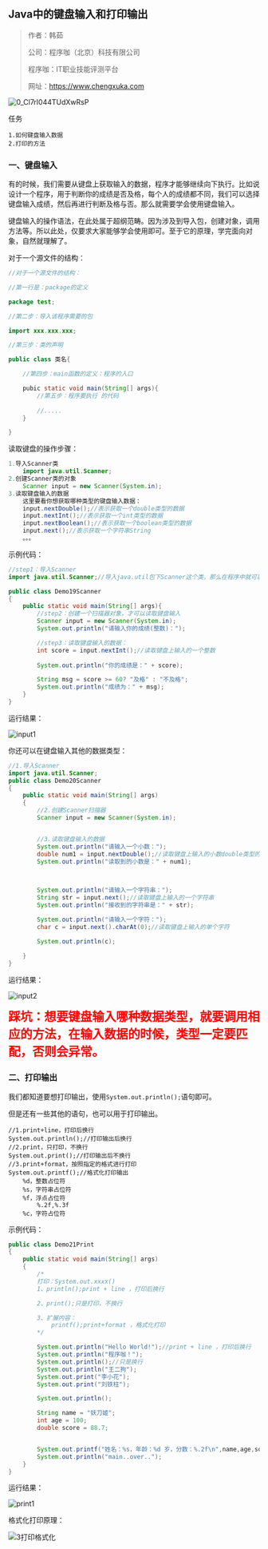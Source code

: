## Java中的键盘输入和打印输出

> 作者：韩茹
>
> 公司：程序咖（北京）科技有限公司
>
> 程序咖：IT职业技能评测平台
>
> 网址：https://www.chengxuka.com



![0_Cl7rI044TUdXwRsP](img/0_Cl7rI044TUdXwRsP.png)

任务

```
1.如何键盘输入数据
2.打印的方法
```



### 一、键盘输入

有的时候，我们需要从键盘上获取输入的数据，程序才能够继续向下执行。比如说设计一个程序，用于判断你的成绩是否及格，每个人的成绩都不同，我们可以选择键盘输入成绩，然后再进行判断及格与否。那么就需要学会使用键盘输入。

键盘输入的操作语法，在此处属于超纲范畴。因为涉及到导入包，创建对象，调用方法等。所以此处，仅要求大家能够学会使用即可。至于它的原理，学完面向对象，自然就理解了。



对于一个源文件的结构：

```java
//对于一个源文件的结构：

//第一行是：package的定义

package test;

//第二步：导入该程序需要的包

import xxx.xxx.xxx;

//第三步：类的声明

public class 类名{

	//第四步：main函数的定义：程序的入口

	pubic static void main(String[] args){
		//第五步：程序要执行 的代码
        
        //.....
	}

}

```

读取键盘的操作步骤：

```java
1.导入Scanner类
	import java.util.Scanner;
2.创建Scanner类的对象
	Scanner input = new Scanner(System.in);
3.读取键盘输入的数据
	这里要看你想获取哪种类型的键盘输入数据：
	input.nextDouble();//表示获取一个double类型的数据
	input.nextInt();//表示获取一个int类型的数据
	input.nextBoolean();//表示获取一个boolean类型的数据
	input.next();//表示获取一个字符串String
	。。。
```



示例代码：

```java
//step1：导入Scanner
import java.util.Scanner;//导入java.util包下Scanner这个类，那么在程序中就可以使用Scanenr。

public class Demo19Scanner
{
	public static void main(String[] args){
		//step2：创建一个扫描器对象，才可以读取键盘输入
		Scanner input = new Scanner(System.in);
		System.out.println("请输入你的成绩(整数)：");

		//step3：读取键盘输入的数据：
		int score = input.nextInt();//读取键盘上输入的一个整数
		
		System.out.println("你的成绩是：" + score);

		String msg = score >= 60? "及格" : "不及格";
		System.out.println("成绩为：" + msg);
	}
}
```

运行结果：

![input1](img/input1.png)



你还可以在键盘输入其他的数据类型：

```java
//1.导入Scanner
import java.util.Scanner;
public class Demo20Scanner 
{
	public static void main(String[] args) 
	{
		//2.创建Scanner扫描器
		Scanner input = new Scanner(System.in);


		//3.读取键盘输入的数据
		System.out.println("请输入一个小数：");
		double num1 = input.nextDouble();//读取键盘上输入的小数double类型的
		System.out.println("读取到的小数是：" + num1);

		

		System.out.println("请输入一个字符串：");
		String str = input.next();//读取键盘上输入的一个字符串
		System.out.println("接收到的字符串是：" + str);

		System.out.println("请输入一个字符：");
		char c = input.next().charAt(0);//读取键盘上输入的单个字符

		System.out.println(c);
		
	}
}

```

运行结果：

![input2](img/input2.png)



**<font color="red" size="5">踩坑：想要键盘输入哪种数据类型，就要调用相应的方法，在输入数据的时候，类型一定要匹配，否则会异常。</font>**



### 二、打印输出

我们都知道要想打印输出，使用`System.out.println();`语句即可。

但是还有一些其他的语句，也可以用于打印输出。

```
//1.print+line，打印后换行
System.out.println();//打印输出后换行
//2.print，只打印，不换行
System.out.print();//打印输出后不换行
//3.print+format，按照指定的格式进行打印
System.out.printf();//格式化打印输出
	%d，整数占位符
	%s，字符串占位符
	%f，浮点占位符
 		%.2f,%.3f
	%c，字符占位符
```

示例代码：

```java
public class Demo21Print 
{
	public static void main(String[] args) 
	{
		/*
		打印：System.out.xxxx()
		1、println();print + line ，打印后换行

		2、print();只是打印，不换行

		3、扩展内容：
			printf();print+format ，格式化打印
		*/

		System.out.println("Hello World!");//print + line ，打印后换行
		System.out.println("程序咖！");
		System.out.println();//只是换行
		System.out.println("王二狗");
		System.out.print("李小花");
		System.out.print("刘铁柱");

		System.out.println();

		String name = "妖刀姬";
		int age = 100;
		double score = 88.7;


		System.out.printf("姓名：%s，年龄：%d 岁，分数：%.2f\n",name,age,score);//占位符，使用一个符号，占着这个地儿
		System.out.println("main..over..");
	}
}

```

运行结果：

![print1](img/print1.png)

格式化打印原理：

![3打印格式化](img/format1.png)

